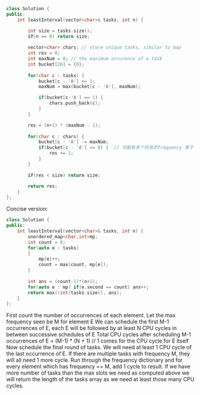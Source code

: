 ```cpp
class Solution {
public:
    int leastInterval(vector<char>& tasks, int n) {

        int size = tasks.size();
        if(n == 0) return size;
        
        vector<char> chars; // store unique tasks, similar to map
        int res = 0;
        int maxNum = 0; // the maximum occurence of a task
        int bucket[26] = {0};
        
        for(char c : tasks) {
            bucket[c - 'A'] += 1;
            maxNum = max(bucket[c - 'A'], maxNum);

            if(bucket[c-'A'] == 1) {
                chars.push_back(c);
            } 
        }

        res = (n+1) * (maxNum - 1);
        
        for(char c : chars) {
            bucket[c - 'A'] -= maxNum;
            if(bucket[c - 'A'] >= 0) {  // 可能有多个任务的frequency 等于 maxNum
                res += 1;
            }
        }

        if(res < size) return size;

        return res;
    }
};
```

Concise version:
```cpp
class Solution {
public:
    int leastInterval(vector<char>& tasks, int n) {
        unordered_map<char,int>mp;
        int count = 0;
        for(auto e : tasks)
        {
            mp[e]++;
            count = max(count, mp[e]);
        }
        
        int ans = (count-1)*(n+1);
        for(auto e : mp) if(e.second == count) ans++;
        return max((int)tasks.size(), ans);
    }
};
```

First count the number of occurrences of each element.
Let the max frequency seen be M for element E
We can schedule the first M-1 occurrences of E, each E will be followed by at least N CPU cycles in between successive schedules of E
Total CPU cycles after scheduling M-1 occurrences of E = (M-1) * (N + 1) // 1 comes for the CPU cycle for E itself
Now schedule the final round of tasks. We will need at least 1 CPU cycle of the last occurrence of E. If there are multiple tasks with frequency M, they will all need 1 more cycle.
Run through the frequency dictionary and for every element which has frequency == M, add 1 cycle to result.
If we have more number of tasks than the max slots we need as computed above we will return the length of the tasks array as we need at least those many CPU cycles.